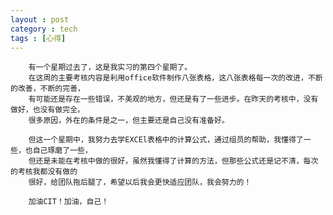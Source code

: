 ```yaml
---
layout : post
category : tech
tags : [心得]
---
```

        有一个星期过去了，这是我实习的第四个星期了。
        在这周的主要考核内容是利用office软件制作八张表格，这八张表格每一次的改进，不断的改善，不断的完善，
		有可能还是存在一些错误，不美观的地方，但还是有了一些进步。在昨天的考核中，没有做好，也没有做完全。
		很多原因，外在的条件是之一，但主要还是自己没有准备好。

        但这一个星期中，我努力去学EXCEl表格中的计算公式，通过组员的帮助，我懂得了一些，也自己琢磨了一些，
		但还是未能在考核中做的很好，虽然我懂得了计算的方法，但那些公式还是记不清，每次的考核我都没有做的
		很好，给团队拖后腿了，希望以后我会更快适应团队，我会努力的！

        加油CIT！加油，自己！